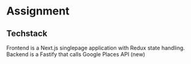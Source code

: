 ﻿# Assignment
## Techstack
Frontend is a Next.js singlepage application with Redux state handling.  
Backend is a Fastify that calls Google Places API (new)
